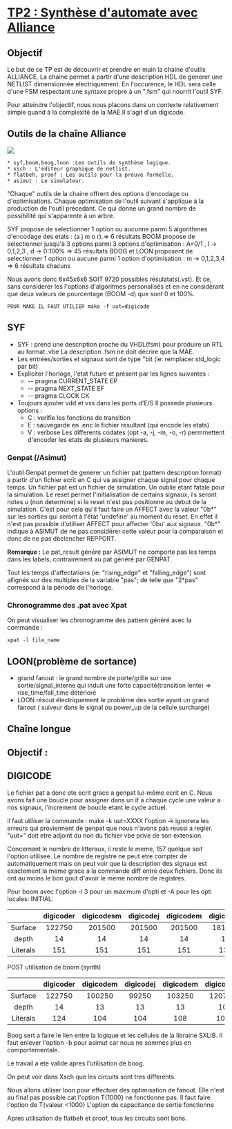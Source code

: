 # [TP2 : Synthèse d'automate avec Alliance](https://www-soc.lip6.fr/trac/sesi-tools/wiki/MOCCA-TP2-2019)

## Objectif

Le but de ce TP est de découvrir et prendre en main la chaine d'outils ALLIANCE.
La chaine permet à partir d'une description HDL de generer une NETLIST dimensionnée electriquement.
En l'occurence, le HDL sera celle d'une FSM respectant une syntaxe propre à un ".fsm" qui nourrit l'outil SYF.

Pour atteindre l'objectif, nous nous placons dans un contexte relativement simple quand à la complexité de la MAE.Il s'agit d'un digicode.

## Outils de la chaîne Alliance

![](https://www-soc.lip6.fr/trac/sesi-tools/raw-attachment/wiki/MOCCA-TP2-2019/synthese_alliance.jpg)

	* syf,boom,boog,loon :Les outils de synthèse logique.
	* xsch : L'éditeur graphique de netlist.
	* flatbeh, proof : Les outils pour la preuve formelle.
	* asimut : Le simulateur.

"Chaque" outils de la chaine offrent des options d'encodage ou d'optimisations. Chaque optimisation de l'outil suivant s'applique à la production de l'outil précedant. Ce qui donne un grand nombre de possibilité qui s'apparente à un arbre.

SYF propose de selectionner 1 option ou aucunne parmi 5 algorithmes d'encodage des etats : 
	(a j m o r).=> 6 résultats
BOOM propose de selectionner jusqu'à 3 options parmi 3 options d'optimisation : 
	A=0/1 , l -> 0,1,2,3 , d -> 0:100% => 45 résultats
BOOG et LOON proposent de selectionner 1 option ou aucune parmi 1 option d'optimisation : 
	m -> 0,1,2,3,4 => 6 résultats chacuns

Nous avons donc 6x45x6x6
SOIT 9720 possibles résulatats(.vst).
Et ce, sans considerer les l'options d'algoritmes personalisés et en ne considérant que deux valeurs de pourcentage (BOOM -d) que sont 0 et 100%.



	POUR MAKE IL FAUT UTILIER make -f uut=digicode
	
## SYF
* SYF : prend une description proche du VHDL(fsm) pour produire un RTL au format .vbe
	La description .fsm ne doit décrire que la MAE.
* Les entrées/sorties et signaux sont de type "bit (ie: remplacer std_logic par bit)
* Expliciter l'horloge, l'état future et présent par les lignes suivantes :
	*  -- pragma CURRENT_STATE EP
	*  -- pragma NEXT_STATE EF
	*  -- pragma CLOCK CK
* Toujours ajouter vdd et vss dans les ports d'E/S
Il possede plusieurs options :
	* C : verifie les fonctions de transition
	* E : sauvegarde en .enc le fichier resultant (qui encode les etats)
	* V : verbose
Les differents codates (opt -a, -j, -m, -o, -r) permmettent d'encoder les etats
de plusieurs manieres.

### Genpat (/Asimut)
L'outil Genpat permet de generer un fichier pat (pattern description format) a
partir d'un fichier ecrit en C qui va assigner chaque signal pour chaque temps.
Un fichier pat est un fichier de simulation. Un oublie etant fatale pour la simulation.
Le reset permet l'initialisation de certains signaux, ils seront notes u (non
determine) si le reset n'est pas positionne au debut de la simulation. C'est pour cela qu'il faut faire un AFFECT avec la valeur "0b*" sur les sorties qui seront à l'état 'undefine' au moment du reset. En effet il n'est pas possible d'utiliser AFFECT pour affecter '0bu' aux signaux.
"0b*" indique à ASIMUT de ne pas considérer cette valeur pour la comparaison et donc de ne pas déclencher REPPORT.

**Remarque :** Le pat_result généré par ASIMUT ne comporte pas les temps dans les labels, contrairement au pat généré par GENPAT.

Tout les temps d'affectations (ie: "rising_edge" et "falling_edge") sont allignés sur des multiples de la variable "pas"; de telle que "2*pas" correspond à la période de l'horloge.

### Chronogramme des .pat avec Xpat
On peut visualiser les chronogramme des pattern généré avec la commande :
	
	xpat -l file_name

## LOON(problème de sortance)

* grand fanout : ie grand nombre de porte/grille sur une sortie/signal_interne qui induit une forte capacité(transition lente) => rise_time/fall_time détérioré
* LOON résout électriquement le problème des sortie ayant un grand fanout ( suiveur dans le signal ou power_up de la cellule surchargé)

## Chaîne longue

## Objectif :

## DIGICODE
Le fichier pat a donc ete ecrit grace a genpat lui-même ecrit en C. Nous avons fait une
boucle pour assigner dans un if a chaque cycle une valeur a nos signaux,
l'increment de boucle etant le cycle actuel.

il faut utiliser la commande : make -k uut=XXXX
l'option -k ignorera les erreurs qui proviennent de genpat que nous n'avons pas
reussi a regler. "uut=" doit etre adjoint du non du fichier vbe prive de son
extension.

Concernant le nombre de litteraux, il reste le meme, 157 quelque soit l'option
utilisee. Le nombre de registre ne peut etre compter de automatiquement mais
on peut voir que la description des signaux est exactement la meme grace a la
commande diff entre deux fichiers. Donc ils ont au moins le bon gout d'avoir le
meme nombre de registres.

Pour boom avec l'option -l 3 pour un maximum d'opti et -A pour les opti locales:
INITIAL:

|		|digicoder	|digicodesm	|digicodej	|digicodem	|digicodeo	|
|:-------------:|:-------------:|:-------------:|:-------------:|:-------------:|:-------------:|
|Surface	|122750   	|201500	 	|201500		|201500		|181250		|
|depth		|14		|14		|14          	|14		|11		|
|Literals	|151		|151		|151		|151		|	130	|
                                                                                          
POST utilisation de boom (synth)

|		|digicoder	|digicodem	|digicodej	|digicodem	|digicodem	|
|:-------------:|:-------------:|:-------------:|:-------------:|:-------------:|:-------------:|
|Surface	|122750		|100250	    	|99250       	|103250		|120750		|
|depth		|14		|13          	|13		|13		|10		|
|Literals	|124		|104         	|104		|108		|108		|

Boog sert a faire le lien entre la logique et les cellules de la librairie
SXLIB.
Il faut enlever l'option -b pour asimut car nous ne sommes plus en
comportementale.

Le travail a ete valide apres l'utilisation de boog.

On peut voir dans Xsch que les circuits sont tres differents.

Nous allons utiliser loon pour effectuer des optimisation de fanout. Elle n'est
au final pas possible cat l'option T{1000} ne fonctionne pas. Il faut faire
l'option de T{valeur <1000}
L'option de capacitance de sortie fonctionne

Apres utilisation de flatbeh et proof, tous les circuits sont bons.
